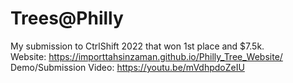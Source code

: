 # Trees@Philly

My submission to CtrlShift 2022 that won 1st place and $7.5k.  
Website: https://importtahsinzaman.github.io/Philly_Tree_Website/
Demo/Submission Video: https://youtu.be/mVdhpdoZeIU
